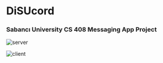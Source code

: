 # DiSUcord
### Sabancı University CS 408 Messaging App Project

![server](https://github.com/emirasal/DiSUcord/assets/63263142/5c141e58-1f77-479e-bb92-94d033547857)


![client](https://github.com/emirasal/DiSUcord/assets/63263142/402b1472-4fe8-4e68-a600-5d1c631376ef)
